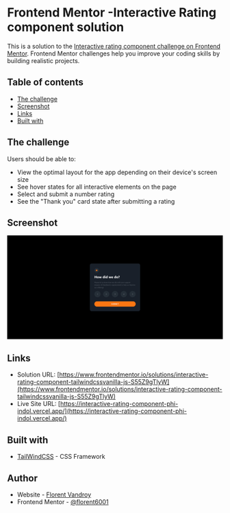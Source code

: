 # Frontend Mentor -Interactive Rating component solution

This is a solution to the [Interactive rating component challenge on Frontend Mentor](https://www.frontendmentor.io/challenges/interactive-rating-component-koxpeBUmI). Frontend Mentor challenges help you improve your coding skills by building realistic projects. 

## Table of contents

- [The challenge](#the-challenge)
- [Screenshot](#screenshot)
- [Links](#links)
- [Built with](#built-with)


## The challenge

Users should be able to:

- View the optimal layout for the app depending on their device's screen size
- See hover states for all interactive elements on the page
- Select and submit a number rating
- See the "Thank you" card state after submitting a rating

## Screenshot

![](./screenshot.png)


## Links

- Solution URL: [https://www.frontendmentor.io/solutions/interactive-rating-component-tailwindcssvanilla-js-S55Z9gTlyW](https://www.frontendmentor.io/solutions/interactive-rating-component-tailwindcssvanilla-js-S55Z9gTlyW)
- Live Site URL: [https://interactive-rating-component-phi-indol.vercel.app/](https://interactive-rating-component-phi-indol.vercel.app/)

## Built with

- [TailWindCSS](https://tailwindcss.com/) - CSS Framework


## Author

- Website - [Florent Vandroy](https://www.florent-vandroy.fr)
- Frontend Mentor - [@florent6001](https://www.frontendmentor.io/profile/florent6001)